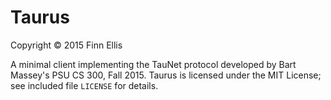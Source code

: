 # Taurus

Copyright © 2015 Finn Ellis

A minimal client implementing the TauNet protocol developed by Bart Massey's PSU CS 300, Fall 2015. Taurus is licensed under the MIT License; see included file `LICENSE` for details.
